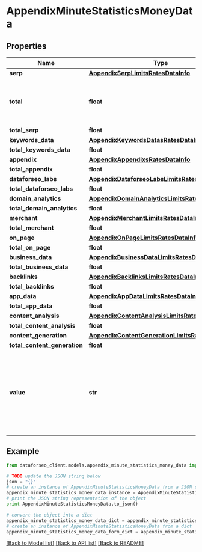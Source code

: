 # AppendixMinuteStatisticsMoneyData


## Properties

Name | Type | Description | Notes
------------ | ------------- | ------------- | -------------
**serp** | [**AppendixSerpLimitsRatesDataInfo**](AppendixSerpLimitsRatesDataInfo.md) |  | [optional] 
**total** | **float** | total amount of money deposited to your account | [optional] 
**total_serp** | **float** |  | [optional] 
**keywords_data** | [**AppendixKeywordsDatasRatesDataInfo**](AppendixKeywordsDatasRatesDataInfo.md) |  | [optional] 
**total_keywords_data** | **float** |  | [optional] 
**appendix** | [**AppendixAppendixsRatesDataInfo**](AppendixAppendixsRatesDataInfo.md) |  | [optional] 
**total_appendix** | **float** |  | [optional] 
**dataforseo_labs** | [**AppendixDataforseoLabsLimitsRatesDataInfo**](AppendixDataforseoLabsLimitsRatesDataInfo.md) |  | [optional] 
**total_dataforseo_labs** | **float** |  | [optional] 
**domain_analytics** | [**AppendixDomainAnalyticsLimitsRatesDataInfo**](AppendixDomainAnalyticsLimitsRatesDataInfo.md) |  | [optional] 
**total_domain_analytics** | **float** |  | [optional] 
**merchant** | [**AppendixMerchantLimitsRatesDataInfo**](AppendixMerchantLimitsRatesDataInfo.md) |  | [optional] 
**total_merchant** | **float** |  | [optional] 
**on_page** | [**AppendixOnPageLimitsRatesDataInfo**](AppendixOnPageLimitsRatesDataInfo.md) |  | [optional] 
**total_on_page** | **float** |  | [optional] 
**business_data** | [**AppendixBusinessDataLimitsRatesDataInfo**](AppendixBusinessDataLimitsRatesDataInfo.md) |  | [optional] 
**total_business_data** | **float** |  | [optional] 
**backlinks** | [**AppendixBacklinksLimitsRatesDataInfo**](AppendixBacklinksLimitsRatesDataInfo.md) |  | [optional] 
**total_backlinks** | **float** |  | [optional] 
**app_data** | [**AppendixAppDataLimitsRatesDataInfo**](AppendixAppDataLimitsRatesDataInfo.md) |  | [optional] 
**total_app_data** | **float** |  | [optional] 
**content_analysis** | [**AppendixContentAnalysisLimitsRatesDataInfo**](AppendixContentAnalysisLimitsRatesDataInfo.md) |  | [optional] 
**total_content_analysis** | **float** |  | [optional] 
**content_generation** | [**AppendixContentGenerationLimitsRatesDataInfo**](AppendixContentGenerationLimitsRatesDataInfo.md) |  | [optional] 
**total_content_generation** | **float** |  | [optional] 
**value** | **str** | time period for grouping day in the yyyy-MM-dd format minute in the yyyy-MM-dd HH:mm format | [optional] 

## Example

```python
from dataforseo_client.models.appendix_minute_statistics_money_data import AppendixMinuteStatisticsMoneyData

# TODO update the JSON string below
json = "{}"
# create an instance of AppendixMinuteStatisticsMoneyData from a JSON string
appendix_minute_statistics_money_data_instance = AppendixMinuteStatisticsMoneyData.from_json(json)
# print the JSON string representation of the object
print AppendixMinuteStatisticsMoneyData.to_json()

# convert the object into a dict
appendix_minute_statistics_money_data_dict = appendix_minute_statistics_money_data_instance.to_dict()
# create an instance of AppendixMinuteStatisticsMoneyData from a dict
appendix_minute_statistics_money_data_form_dict = appendix_minute_statistics_money_data.from_dict(appendix_minute_statistics_money_data_dict)
```
[[Back to Model list]](../README.md#documentation-for-models) [[Back to API list]](../README.md#documentation-for-api-endpoints) [[Back to README]](../README.md)


